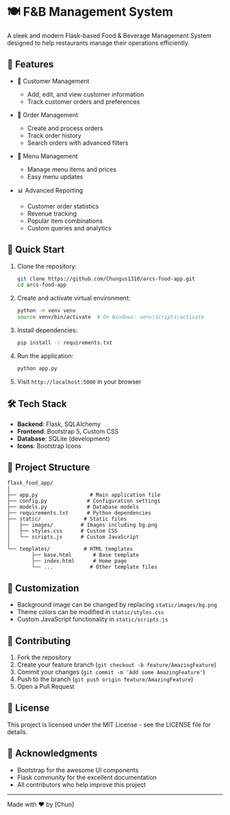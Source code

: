 # 🍽️ F&B Management System

A sleek and modern Flask-based Food & Beverage Management System designed to help restaurants manage their operations efficiently.

## 🌟 Features

- 👥 Customer Management
	- Add, edit, and view customer information
	- Track customer orders and preferences

- 🛒 Order Management
	- Create and process orders
	- Track order history
	- Search orders with advanced filters

- 🍜 Menu Management
	- Manage menu items and prices
	- Easy menu updates

- 📊 Advanced Reporting
	- Customer order statistics
	- Revenue tracking
	- Popular item combinations
	- Custom queries and analytics

## 🚀 Quick Start

1. Clone the repository:
	 ```bash
	 git clone https://github.com/Chungus1310/arcs-food-app.git
	 cd arcs-food-app
	 ```

2. Create and activate virtual environment:
	 ```bash
	 python -m venv venv
	 source venv/bin/activate  # On Windows: venv\Scripts\activate
	 ```

3. Install dependencies:
	 ```bash
	 pip install -r requirements.txt
	 ```

4. Run the application:
	 ```bash
	 python app.py
	 ```

5. Visit `http://localhost:5000` in your browser

## 🛠️ Tech Stack

- **Backend**: Flask, SQLAlchemy
- **Frontend**: Bootstrap 5, Custom CSS
- **Database**: SQLite (development)
- **Icons**: Bootstrap Icons

## 📁 Project Structure

```
flask_food_app/
│
├── app.py                 # Main application file
├── config.py             # Configuration settings
├── models.py             # Database models
├── requirements.txt      # Python dependencies
├── static/              # Static files
│   ├── images/         # Images including bg.png
│   ├── styles.css      # Custom CSS
│   └── scripts.js      # Custom JavaScript
│
└── templates/           # HTML templates
		├── base.html       # Base template
		├── index.html      # Home page
		└── ...            # Other template files
```

## 🎨 Customization

- Background image can be changed by replacing `static/images/bg.png`
- Theme colors can be modified in `static/styles.css`
- Custom JavaScript functionality in `static/scripts.js`

## 🤝 Contributing

1. Fork the repository
2. Create your feature branch (`git checkout -b feature/AmazingFeature`)
3. Commit your changes (`git commit -m 'Add some AmazingFeature'`)
4. Push to the branch (`git push origin feature/AmazingFeature`)
5. Open a Pull Request

## 📝 License

This project is licensed under the MIT License - see the LICENSE file for details.

## 👏 Acknowledgments

- Bootstrap for the awesome UI components
- Flask community for the excellent documentation
- All contributors who help improve this project

---
Made with ❤️ by [Chun]

